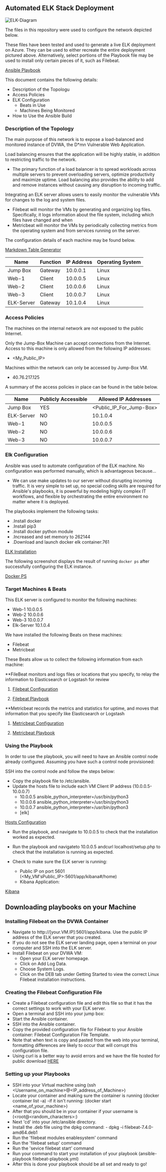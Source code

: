 ## Automated ELK Stack Deployment


![ELK-Diagram](Images/ELK_Diagram.png)

The files in this repository were used to configure the network depicted below.

These files have been tested and used to generate a live ELK deployment on Azure. They can be used to either recreate the entire deployment pictured above. Alternatively, select portions of the Playbook file may be used to install only certain pieces of it, such as Filebeat.

[Ansible Playbook](Ansible/ansible-playbook.yml)

This document contains the following details:
- Description of the Topologu
- Access Policies
- ELK Configuration
  - Beats in Use
  - Machines Being Monitored
- How to Use the Ansible Build


### Description of the Topology

The main purpose of this network is to expose a load-balanced and monitored instance of DVWA, the D*mn Vulnerable Web Application.

Load balancing ensures that the application will be highly stable, in addition to restricting traffic to the network.
- The primary function of a load balancer is to spread workloads across multiple servers to prevent overloading servers, optimize productivity and maximize uptime. Load balancing also provides the ability to add and remove instances without causing any disruption to incoming traffic.

Integrating an ELK server allows users to easily monitor the vulnerable VMs for changes to the log and system files.
- Filebeat will monitor the VMs by generating and organizing log files. Specifically, it logs information about the file system, including which files have changed and when
- Metricbeat will monitor the VMs by periodically collecting metrics from the operating system and from services running on the server.

The configuration details of each machine may be found below.

[Markdown Table Generator](http://www.tablesgenerator.com/markdown_tables)

| Name       | Function | IP Address | Operating System |
|----------  |----------|------------|------------------|
| Jump Box   | Gateway  | 10.0.0.1   | Linux            |
| Web-1      | Client   | 10.0.0.5   | Linux            |
| Web-2      | Client   | 10.0.0.6   | Linux            |
| Web-3      | Client   | 10.0.0.7   | Linux            |
| ELK-Server | Gateway  | 10.1.0.4   | Linux            |


### Access Policies

The machines on the internal network are not exposed to the public Internet.

Only the Jump-Box Machine can accept connections from the Internet. Access to this machine is only allowed from the following IP addresses:
- <My_Public_IP>

Machines within the network can only be accessed by Jump-Box VM.
- 40.76.217.125

A summary of the access policies in place can be found in the table below.

| Name                | Publicly Accessible | Allowed IP Addresses     |
|---------------------|---------------------|--------------------------|
| Jump Box            | YES                 | <Public_IP_For_Jump-Box> |
| ELK-Server          | NO                  | 10.1.0.4                 |
| Web-1               | NO                  | 10.0.0.5                 |
| Web-2               | NO                  | 10.0.0.6                 |
| Web-3               | NO                  | 10.0.0.7                 |

### Elk Configuration

Ansible was used to automate configuration of the ELK machine. No configuration was performed manually, which is advantageous because...
- We can use make updates to our server without disrupting incoming traffic. It is very simple to set up, no special coding skills are required for Ansible's playbooks, it is powerful by modeling highly complex IT workflows, and flexible by orchestrating the entire environment no matter where it is deployed.

The playbooks implement the following tasks:
- .Install docker
- .Install pip3
- .Install docker python module
- .Increased and set memory to 262144
- .Download and launch docker elk container:761  

[ELK Installation](Images/InstallingELK.PNG)

The following screenshot displays the result of running `docker ps` after successfully configuring the ELK instance.

[Docker PS](Images/DockerPS.PNG)

### Target Machines & Beats
This ELK server is configured to monitor the following machines:
- Web-1 10.0.0.5
- Web-2 10.0.0.6
- Web-3 10.0.0.7
- Elk-Server 10.1.0.4

We have installed the following Beats on these machines:
- Filebeat  
- Metricbeat

These Beats allow us to collect the following information from each machine:

**FileBeat monitors and logs files or locations that you specify, to relay the information to Elasticsearch or Logstash for review

1. [Filebeat Configuration](Ansible/filebeat-configuratioin.yml)

2. [Filebeat Playbook](Ansible/filebeat-playbook.yml)

**Metricbeat records the metrics and statistics for uptime, and moves that information that you specify like Elasticsearch or Logstash

1. [Metricbeat Configuration](Ansible/metricbeat-config-file.yml)

2. [Metricbeat Playbook](Ansible/metricbeat-playbook.yml)

### Using the Playbook
In order to use the playbook, you will need to have an Ansible control node already configured. Assuming you have such a control node provisioned:

SSH into the control node and follow the steps below:
- Copy the playbook file to /etc/ansible.
- Update the hosts file to include each VM Client IP address (10.0.0.5-10.0.0.7)
  - 10.0.0.5 ansible_python_interpreter=/usr/bin/python3
  - 10.0.0.6 ansible_python_interpreter=/usr/bin/python3
  - 10.0.0.7 ansible_python_interpreter=/usr/bin/python3
  - [elk]

[Hosts Configuration](Images/Hosts.PNG)

- Run the playbook, and navigate to 10.0.0.5 to check that the installation worked as expected.

- Run the playbook and navigateto 10.0.0.5 andcurl localhost/setup.php to check that the installation is running as expected.

- Check to make sure the ELK server is running:
  - Public IP on port 5601 (<My_VM'sPublic_IP>:5601/app/kibana#/home)
  - Kibana Application:


[Kibana](Images/Kibana.PNG)



## Downloading playbooks on your Machine


### Installing Filebeat on the DVWA Container
  - Navigate to http://[your.VM.IP]:5601/app/kibana. Use the public IP address of the ELK server that you created.
  - If you do not see the ELK server landing page, open a terminal on your computer and SSH into the ELK server.
  - Install Filebeat on your DVWA VM:
      - Open your ELK server homepage.
      - Click on Add Log Data.
      - Choose System Logs.
      - Click on the DEB tab under Getting Started to view the correct Linux Filebeat installation instructions.


### Creating the Filebeat Configuration File
  - Create a Filebeat configuration file and edit this file so that it has the correct settings to work with your ELK server.
  - Open a terminal and SSH into your jump box:
  - Start the Ansible container.
  - SSH into the Ansible container.
  - Copy the provided configuration file for Filebeat to your Ansible container: Filebeat Configuration File Template.
  - Note that when text is copy and pasted from the web into your terminal, formatting differences are likely to occur that will corrupt this configuration file.
  - Using curl is a better way to avoid errors and we have the file hosted for public download [HERE](Ansible/filebeat-configuration.yml)


### Setting up your Playbooks
  -  SSH into your Virtual machine using (ssh <Username_on_machine>@<IP_address_of_Machine>)
  -  Locate your container and making sure the container is running (docker container list -a)
          -if it isn't running: (docker start <name_of_your_machine>)
  -  After that you should be in your container if your username is (<root@<random_characters>:)
  -  Next 'cd' into your /etc/ansible directory.
  -  Install the .deb file using the dpkg command:
          - dpkg -i filebeat-7.4.0-amd64.deb1
  -  Run the 'filebeat modules enablesystem' command
  -  Run the 'filebeat setup' command
  -  Run the 'sevice filebeat start' command
  -  Run your command to start your installation of your playbook (ansible-playbook filebeat-playbook.yml)
  -  After this is done your playbook should be all set and ready to go!

